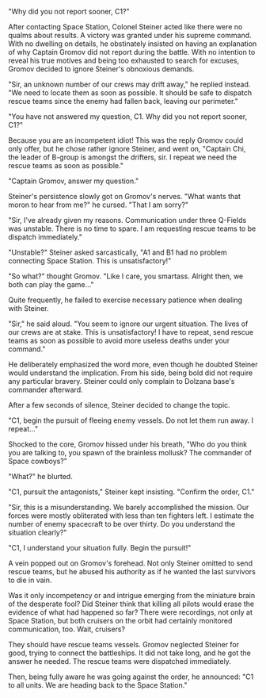 "Why did you not report sooner, C1?"


After contacting Space Station, Colonel Steiner acted like there were no qualms about results. A victory was granted under his supreme command. With no dwelling on details, he obstinately insisted on having an explanation of why Captain Gromov did not report during the battle.
With no intention to reveal his true motives and being too exhausted to search for excuses, Gromov decided to ignore Steiner's obnoxious demands.


"Sir, an unknown number of our crews may drift away," he replied instead. "We need to locate them as soon as possible. It should be safe to dispatch rescue teams since the enemy had fallen back, leaving our perimeter."


"You have not answered my question, C1. Why did you not report sooner, C1?"


Because you are an incompetent idiot! This was the reply Gromov could only offer, but he chose rather ignore Steiner, and went on, "Captain Chi, the leader of B-group is amongst the drifters, sir. I repeat we need the rescue teams as soon as possible."


"Captain Gromov, answer my question."


Steiner's persistence slowly got on Gromov's nerves. "What wants that moron to hear from me?" he cursed. "That I am sorry?"


"Sir, I've already given my reasons. Communication under three Q-Fields was unstable. There is no time to spare. I am requesting rescue teams to be dispatch immediately."


"Unstable?" Steiner asked sarcastically, "A1 and B1 had no problem connecting Space Station. This is unsatisfactory!"


"So what?" thought Gromov. "Like I care, you smartass. Alright then, we both can play the game..."


Quite frequently, he failed to exercise necessary patience when dealing with Steiner.


"Sir," he said aloud. "You seem to ignore our urgent situation. The lives of our crews are at stake. This is unsatisfactory! I have to repeat, send rescue teams as soon as possible to avoid more useless deaths under your command."


He deliberately emphasized the word more, even though he doubted Steiner would understand the implication. From his side, being bold did not require any particular bravery. Steiner could only complain to Dolzana base's commander afterward.


After a few seconds of silence, Steiner decided to change the topic.


"C1, begin the pursuit of fleeing enemy vessels. Do not let them run away. I repeat..."


Shocked to the core, Gromov hissed under his breath, "Who do you think you are talking to, you spawn of the brainless mollusk? The commander of Space cowboys?"


"What?" he blurted.


"C1, pursuit the antagonists," Steiner kept insisting. "Confirm the order, C1."


"Sir, this is a misunderstanding. We barely accomplished the mission. Our forces were mostly obliterated with less than ten fighters left. I estimate the number of enemy spacecraft to be over thirty. Do you understand the situation clearly?"

"C1, I understand your situation fully. Begin the pursuit!"


A vein popped out on Gromov's forehead. Not only Steiner omitted to send rescue teams, but he abused his authority as if he wanted the last survivors to die in vain.


Was it only incompetency or and intrigue emerging from the miniature brain of the desperate fool? Did Steiner think that killing all pilots would erase the evidence of what had happened so far? There were recordings, not only at Space Station, but both cruisers on the orbit had certainly monitored communication, too. Wait, cruisers?

They should have rescue teams vessels. Gromov neglected Steiner for good, trying to connect the battleships. It did not take long, and he got the answer he needed. The rescue teams were dispatched immediately.


Then, being fully aware he was going against the order, he announced: "C1 to all units. We are heading back to the Space Station."


